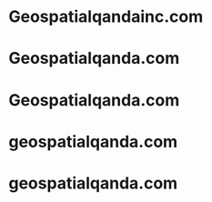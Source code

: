 # Geospatialqandainc.com
# Geospatialqanda.com
# Geospatialqanda.com
# geospatialqanda.com
# geospatialqanda.com
